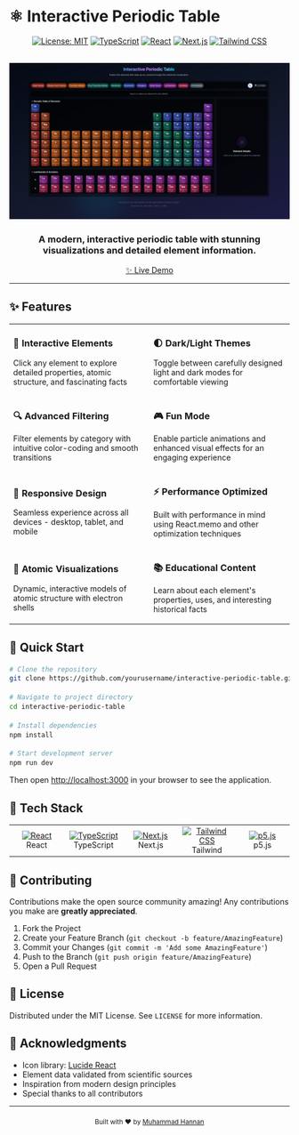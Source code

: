 # ⚛️ Interactive Periodic Table

<div align="center">

[![License: MIT](https://img.shields.io/badge/License-MIT-blue.svg)](https://opensource.org/licenses/MIT) [![TypeScript](https://img.shields.io/badge/TypeScript-007ACC?logo=typescript&logoColor=white)](https://www.typescriptlang.org/) [![React](https://img.shields.io/badge/React-20232A?logo=react&logoColor=61DAFB)](https://reactjs.org/) [![Next.js](https://img.shields.io/badge/Next.js-000000?logo=next.js&logoColor=white)](https://nextjs.org/) [![Tailwind CSS](https://img.shields.io/badge/Tailwind_CSS-38B2AC?logo=tailwind-css&logoColor=white)](https://tailwindcss.com/)

<br> <img src="https://github.com/hannan-m/periodic-table/blob/main/public/preview.png" alt="Interactive Periodic Table" width="850px"> <h3>A modern, interactive periodic table with stunning visualizations and detailed element information.</h3>

[✨ Live Demo](periodic-table-six-flame.vercel.app/)

</div>

---

## ✨ Features

<table> <tr> <td width="50%"> <h3>🧪 Interactive Elements</h3> <p>Click any element to explore detailed properties, atomic structure, and fascinating facts</p> </td> <td width="50%"> <h3>🌓 Dark/Light Themes</h3> <p>Toggle between carefully designed light and dark modes for comfortable viewing</p> </td> </tr> <tr> <td width="50%"> <h3>🔍 Advanced Filtering</h3> <p>Filter elements by category with intuitive color-coding and smooth transitions</p> </td> <td width="50%"> <h3>🎮 Fun Mode</h3> <p>Enable particle animations and enhanced visual effects for an engaging experience</p> </td> </tr> <tr> <td width="50%"> <h3>📱 Responsive Design</h3> <p>Seamless experience across all devices - desktop, tablet, and mobile</p> </td> <td width="50%"> <h3>⚡ Performance Optimized</h3> <p>Built with performance in mind using React.memo and other optimization techniques</p> </td> </tr> <tr> <td width="50%"> <h3>🧬 Atomic Visualizations</h3> <p>Dynamic, interactive models of atomic structure with electron shells</p> </td> <td width="50%"> <h3>📚 Educational Content</h3> <p>Learn about each element's properties, uses, and interesting historical facts</p> </td> </tr> </table>

## 🚀 Quick Start

```bash
# Clone the repository
git clone https://github.com/yourusername/interactive-periodic-table.git

# Navigate to project directory
cd interactive-periodic-table

# Install dependencies
npm install

# Start development server
npm run dev

```

Then open [http://localhost:3000](http://localhost:3000/) in your browser to see the application.

## 🔧 Tech Stack

<table> <tr> <td align="center" width="96"> <a href="https://reactjs.org"> <img src="https://skillicons.dev/icons?i=react" width="48" height="48" alt="React" /> </a> <br>React </td> <td align="center" width="96"> <a href="https://www.typescriptlang.org"> <img src="https://skillicons.dev/icons?i=ts" width="48" height="48" alt="TypeScript" /> </a> <br>TypeScript </td> <td align="center" width="96"> <a href="https://nextjs.org"> <img src="https://skillicons.dev/icons?i=nextjs" width="48" height="48" alt="Next.js" /> </a> <br>Next.js </td> <td align="center" width="96"> <a href="https://tailwindcss.com"> <img src="https://skillicons.dev/icons?i=tailwind" width="48" height="48" alt="Tailwind CSS" /> </a> <br>Tailwind </td> <td align="center" width="96"> <a href="https://p5js.org"> <img src="https://p5js.org/assets/img/p5js.svg" width="48" height="48" alt="p5.js" /> </a> <br>p5.js </td> </tr> </table>

## 🤝 Contributing

Contributions make the open source community amazing! Any contributions you make are **greatly appreciated**.

1.  Fork the Project
2.  Create your Feature Branch (`git checkout -b feature/AmazingFeature`)
3.  Commit your Changes (`git commit -m 'Add some AmazingFeature'`)
4.  Push to the Branch (`git push origin feature/AmazingFeature`)
5.  Open a Pull Request

## 📄 License

Distributed under the MIT License. See `LICENSE` for more information.

## 🙏 Acknowledgments

- Icon library: [Lucide React](https://lucide.dev/)
- Element data validated from scientific sources
- Inspiration from modern design principles
- Special thanks to all contributors

---

<div align="center"> <sub>Built with ❤️ by <a href="https://github.com/hannan-m">Muhammad Hannan</a></sub> </div>
